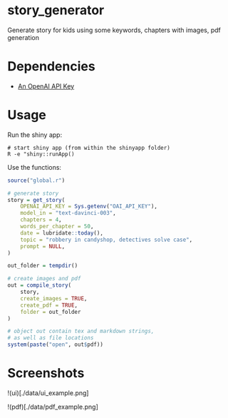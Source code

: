 # story_generator
Generate story for kids using some keywords, chapters with images, pdf generation

# Dependencies

 - [An OpenAI API Key](https://elephas.app/blog/how-to-create-openai-api-keys-cl5c4f21d281431po7k8fgyol0)


# Usage

Run the shiny app:

```
# start shiny app (from within the shinyapp folder)
R -e "shiny::runApp()
```

Use the functions:

```r
source("global.r")

# generate story
story = get_story(
    OPENAI_API_KEY = Sys.getenv("OAI_API_KEY"),
    model_in = "text-davinci-003",
    chapters = 4,
    words_per_chapter = 50,
    date = lubridate::today(),
    topic = "robbery in candyshop, detectives solve case",
    prompt = NULL,
)

out_folder = tempdir()

# create images and pdf
out = compile_story(
    story,
    create_images = TRUE,
    create_pdf = TRUE,
    folder = out_folder
)

# object out contain tex and markdown strings,
# as well as file locations
system(paste("open", out$pdf))
``` 

# Screenshots 

!(ui)[./data/ui_example.png]

!(pdf)[./data/pdf_example.png]
